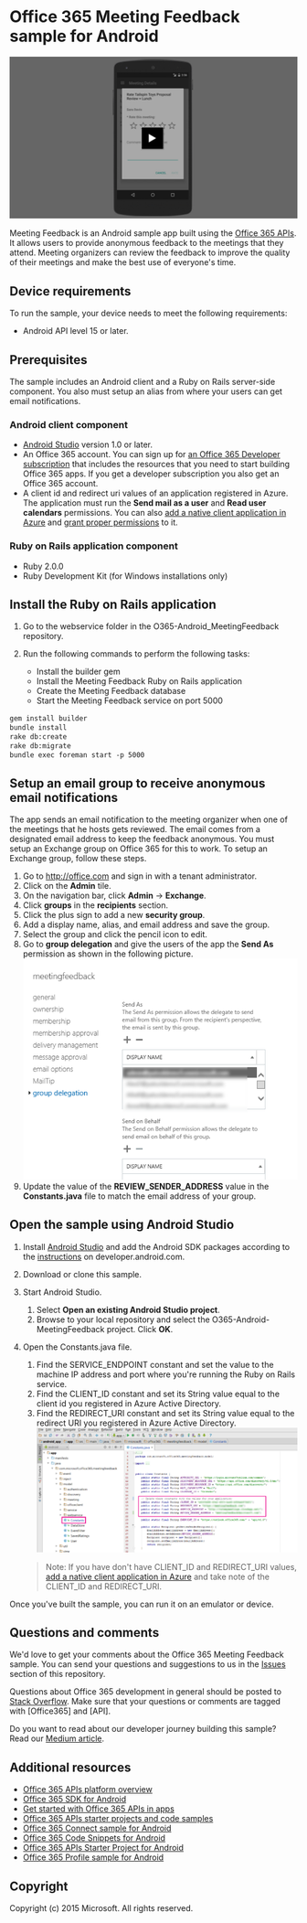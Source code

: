 # Office 365 Meeting Feedback sample for Android

[![Meeting Feedback sample for Android](/readme-images/O365-Android-MeetingFeedback-video_play_icon.png)](http://youtu.be/VXdEtKIPxi8 "Click to see the sample in action")

Meeting Feedback is an Android sample app built using the [Office 365 APIs](http://aka.ms/o365-android-connect-platformoverview). It allows users to provide anonymous feedback to the meetings that they attend. Meeting organizers can review the feedback to improve the quality of their meetings and make the best use of everyone's time. 

## Device requirements

To run the sample, your device needs to meet the following requirements:

* Android API level 15 or later.
 
## Prerequisites

The sample includes an Android client and a Ruby on Rails server-side component. You also must setup an alias from where your users can get email notifications.

### Android client component

* [Android Studio](http://developer.android.com/sdk/index.html) version 1.0 or later.
* An Office 365 account. You can sign up for [an Office 365 Developer subscription](http://aka.ms/o365-android-connect-signup) that includes the resources that you need to start building Office 365 apps. If you get a developer subscription you also get an Office 365 account. 
* A client id and redirect uri values of an application registered in Azure. The application must run the **Send mail as a user** and **Read user calendars** permissions. You can also [add a native client application in Azure](https://msdn.microsoft.com/office/office365/HowTo/add-common-consent-manually#bk_RegisterNativeApp) and [grant proper permissions](https://github.com/OfficeDev/O365-Android-MeetingFeedback/wiki/Grant-permissions-to-the-application-in-Azure) to it.

### Ruby on Rails application component

* Ruby 2.0.0
* Ruby Development Kit (for Windows installations only)

## Install the Ruby on Rails application

1. Go to the webservice folder in the O365-Android_MeetingFeedback repository.
2. Run the following commands to perform the following tasks:

	* Install the builder gem
	* Install the Meeting Feedback Ruby on Rails application
	* Create the Meeting Feedback database
	* Start the Meeting Feedback service on port 5000

```
gem install builder
bundle install
rake db:create
rake db:migrate
bundle exec foreman start -p 5000
```

## Setup an email group to receive anonymous email notifications

The app sends an email notification to the meeting organizer when one of the meetings that he hosts gets reviewed. The email comes from a designated email address to keep the feedback anonymous. You must setup an Exchange group on Office 365 for this to work. To setup an Exchange group, follow these steps.

1. Go to http://office.com and sign in with a tenant administrator.
2. Click on the **Admin** tile.
3. On the navigation bar, click **Admin** -> **Exchange**.
4. Click **groups** in the **recipients** section.
5. Click the plus sign to add a new **security group**.
6. Add a display name, alias, and email address and save the group.
7. Select the group and click the pencil icon to edit.
8. Go to **group delegation** and give the users of the app the **Send As** permission as shown in the following picture.
![Office 365 Meeting Feedback sample](/readme-images/O365-Android-MeetingFeedback-SendAs.png "Send As permission in an Exchange group")
9. Update the value of the **REVIEW\_SENDER\_ADDRESS** value in the **Constants.java** file to match the email address of your group.
 

## Open the sample using Android Studio

1. Install [Android Studio](http://developer.android.com/tools/studio/index.html#install-updates) and add the Android SDK packages according to the [instructions](http://developer.android.com/sdk/installing/adding-packages.html) on developer.android.com.
2. Download or clone this sample.
3. Start Android Studio.
	1. Select **Open an existing Android Studio project**.
	2. Browse to your local repository and select the O365-Android-MeetingFeedback project. Click **OK**.
4. Open the Constants.java file.
	1. Find the SERVICE\_ENDPOINT constant and set the value to the machine IP address and port where you're running the Ruby on Rails service.
	2. Find the CLIENT\_ID constant and set its String value equal to the client id you registered in Azure Active Directory.
	3. Find the REDIRECT\_URI constant and set its String value equal to the redirect URI you registered in Azure Active Directory.
    ![Office 365 Meeting Feedback sample](/readme-images/O365-Android-MeetingFeedback-Constants.png "Client ID and Redirect URI values in Constants file")

    > Note: If you have don't have CLIENT\_ID and REDIRECT\_URI values, [add a native client application in Azure](https://msdn.microsoft.com/library/azure/dn132599.aspx#BKMK_Adding) and take note of the CLIENT\_ID and REDIRECT_URI.

Once you've built the sample, you can run it on an emulator or device.

## Questions and comments

We'd love to get your comments about the Office 365 Meeting Feedback sample. You can send your questions and suggestions to us in the [Issues](https://github.com/OfficeDev/O365-Android-Connect/issues) section of this repository.

Questions about Office 365 development in general should be posted to [Stack Overflow](http://stackoverflow.com/questions/tagged/Office365+API). Make sure that your questions or comments are tagged with [Office365] and [API].

Do you want to read about our developer journey building this sample? Read our [Medium article](https://medium.com/p/572432b96089).

## Additional resources

* [Office 365 APIs platform overview](https://msdn.microsoft.com/office/office365/howto/platform-development-overview)
* [Office 365 SDK for Android](https://github.com/OfficeDev/Office-365-SDK-for-Android)
* [Get started with Office 365 APIs in apps](https://msdn.microsoft.com/office/office365/howto/getting-started-Office-365-APIs)
* [Office 365 APIs starter projects and code samples](https://msdn.microsoft.com/office/office365/howto/starter-projects-and-code-samples)
* [Office 365 Connect sample for Android](https://github.com/OfficeDev/O365-Android-Connect)
* [Office 365 Code Snippets for Android](https://github.com/OfficeDev/O365-Android-Snippets)
* [Office 365 APIs Starter Project for Android](https://github.com/OfficeDev/O365-Android-Start)
* [Office 365 Profile sample for Android](https://github.com/OfficeDev/O365-Android-Profile)

## Copyright
Copyright (c) 2015 Microsoft. All rights reserved.
